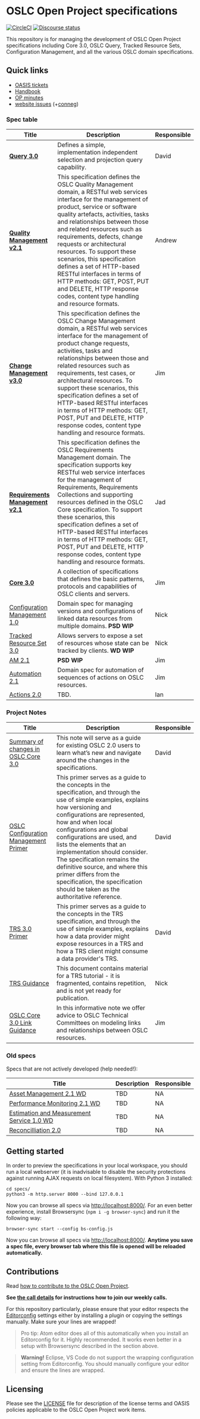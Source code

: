 # OSLC Open Project specifications

[![CircleCI](https://circleci.com/gh/oslc-op/oslc-specs.svg?style=svg)](https://circleci.com/gh/oslc-op/oslc-specs)
[![Discourse status](https://img.shields.io/discourse/https/meta.discourse.org/status.svg)](https://forum.open-services.net/c/oslc-op)

This repository is for managing the development of OSLC Open Project
specifications including Core 3.0, OSLC Query, Tracked Resource Sets,
Configuration Management, and all the various OSLC domain specifications.

## Quick links

- [OASIS tickets](https://github.com/oasis-open-projects/administration/issues)
- [Handbook](https://github.com/oslc-op/oslc-specs/wiki/Publication-guidelines)
- [OP minutes](https://github.com/oslc-op/oslc-admin/tree/master/minutes)
- [website issues](https://github.com/oslc-op/website/issues) (+[conneg](https://github.com/oslc-op/website-content-negotiation/issues))

### Spec table

| Title | Description |Responsible|
|-------|-------------|------|
| **[Query 3.0](https://oslc-op.github.io/oslc-specs/specs/query/oslc-query.html)** | Defines a simple, implementation independent selection and projection query capability. | David |
| **[Quality Management v2.1](https://oslc-op.github.io/oslc-specs/specs/qm/quality-management-spec.html)** | This specification defines the OSLC Quality Management domain, a RESTful web services interface for the management of product, service or software quality artefacts, activities, tasks and relationships between those and related resources such as requirements, defects, change requests or architectural resources. To support these scenarios, this specification defines a set of HTTP-based RESTful interfaces in terms of HTTP methods: GET, POST, PUT and DELETE, HTTP response codes, content type handling and resource formats. | Andrew |
| **[Change Management v3.0](https://oslc-op.github.io/oslc-specs/specs/cm/change-mgt-spec.html)** | This specification defines the OSLC Change Management domain, a RESTful web services interface for the management of product change requests, activities, tasks and relationships between those and related resources such as requirements, test cases, or architectural resources. To support these scenarios, this specification defines a set of HTTP-based RESTful interfaces in terms of HTTP methods: GET, POST, PUT and DELETE, HTTP response codes, content type handling and resource formats. | Jim |
| **[Requirements Management v2.1](https://oslc-op.github.io/oslc-specs/specs/rm/requirements-management-spec.html)** | This specification defines the OSLC Requirements Management domain. The specification supports key RESTful web service interfaces for the management of Requirements, Requirements Collections and supporting resources defined in the OSLC Core specification. To support these scenarios, this specification defines a set of HTTP-based RESTful interfaces in terms of HTTP methods: GET, POST, PUT and DELETE, HTTP response codes, content type handling and resource formats. | Jad |
| **[Core 3.0](https://oslc-op.github.io/oslc-specs/specs/core/oslc-core.html)** | A collection of specifications that defines the basic patterns, protocols and capabilities of OSLC clients and servers.| Jim |
| [Configuration Management 1.0](https://oslc-op.github.io/oslc-specs/specs/config/oslc-config-mgt.html) | Domain spec for managing versions and configurations of linked data resources from multiple domains. **PSD WIP** |Nick|
| [Tracked Resource Set 3.0](https://oslc-op.github.io/oslc-specs/specs/trs/tracked-resource-set.html) | Allows servers to expose a set of resources whose state can be tracked by clients. **WD WIP** | Nick |
| [AM 2.1](https://oslc-op.github.io/oslc-specs/specs/am/architecture-management-spec.html) | **PSD WIP** | Jim |
| [Automation 2.1](https://oslc-op.github.io/oslc-specs/specs/auto/automation-spec.html) | Domain spec for automation of sequences of actions on OSLC resources. | Jim |
| [Actions 2.0](https://oslc-op.github.io/oslc-specs/specs/actions/actions-spec.html) | TBD. | Ian |

### Project Notes

| Title | Description |Responsible|
|-------|-------------|------|
| [Summary of changes in OSLC Core 3.0](https://oslc-op.github.io/oslc-specs/notes/core-3.0-changes/core-3.0-changes.html) | This note will serve as a guide for existing OSLC 2.0 users to learn what’s new and navigate around the changes in the specifications. | David |
| [OSLC Configuration Management Primer](https://oslc-op.github.io/oslc-specs/notes/config-primer/config-primer.html) | This primer serves as a guide to the concepts in the specification, and through the use of simple examples, explains how versioning and configurations are represented, how and when local configurations and global configurations are used, and lists the elements that an implementation should consider. The specification remains the definitive source, and where this primer differs from the specification, the specification should be taken as the authoritative reference. | David |
| [TRS 3.0 Primer](https://oslc-op.github.io/oslc-specs/notes/trs-primer/trs-primer.html) | This primer serves as a guide to the concepts in the TRS specification, and through the use of simple examples, explains how a data provider might expose resources in a TRS and how a TRS client might consume a data provider's TRS.  | David |
| [TRS Guidance](https://oslc-op.github.io/oslc-specs/notes/trs-guidance/trs-guidance.html) | This document contains material for a TRS tutorial - it is fragmented, contains repetition, and is not yet ready for publication. | Nick |
| [OSLC Core 3.0 Link Guidance](https://oslc-op.github.io/oslc-specs/notes/link-guidance.html) | In this informative note we offer advice to OSLC Technical Committees on modeling links and relationships between OSLC resources. | Jim |

### Old specs

Specs that are not actively developed (help needed!):

| Title | Description |Responsible|
|-------|-------------|------|
| [Asset Management 2.1 WD](https://oslc-op.github.io/oslc-specs/specs/asset/asset-management-spec.html) | TBD | NA |
| [Performance Monitoring 2.1 WD](https://oslc-op.github.io/oslc-specs/specs/perfmon/performance-monitoring-spec.html) | TBD | NA |
| [Estimation and Measurement Service 1.0 WD](https://oslc-op.github.io/oslc-specs/specs/ems/estimation-measurement-spec.html) | TBD | NA |
| [Reconcilliation 2.0](https://oslc-op.github.io/oslc-specs/specs/recon/reconciliation-spec.html) | TBD | NA |

## Getting started

In order to preview the specifications in your local workspace, you should run a
local webserver (it is inadvisable to disable the security protections against
running AJAX requests on local filesystem). With Python 3 installed:

    cd specs/
    python3 -m http.server 8000 --bind 127.0.0.1

Now you can browse all specs via <http://localhost:8000/>. For an even better
experience, install Browsersync (`npm i -g browser-sync`) and run it the
following way:

    browser-sync start --config bs-config.js

Now you can browse all specs via <http://localhost:8000/>. **Anytime you save a
spec file, every browser tab where this file is opened will be reloaded
automatically.**

## Contributions

Read [how to contribute to the OSLC Open
Project](https://github.com/oslc-op/oslc-admin/blob/master/CONTRIBUTING.md).

**See [the call details](https://github.com/oslc-op/oslc-admin/blob/master/CONTRIBUTING.md#online-meetings) for instructions how to join our weekly calls.**

For this repository particularly, please ensure that your editor respects the
[Editorconfig](https://editorconfig.org/#download) settings either by installing
a plugin or copying the settings manually. Make sure your lines are wrapped!

> Pro tip: Atom editor does all of this automatically when you install an
> Editorconfig for it. Highly recommended. It works even better in a setup with
> Browsersync described in the section above.

<!-- -->

> **Warning!** Eclipse, VS Code do not support the wrapping configuration
> setting from Editorconfig. You should manually configure your editor and ensure
> the lines are wrapped.

## Licensing

Please see the
[LICENSE](https://github.com/oslc-op/oslc-admin/blob/master/LICENSE.md)
file for description of the license terms and OASIS policies applicable
to the OSLC Open Project work items.
